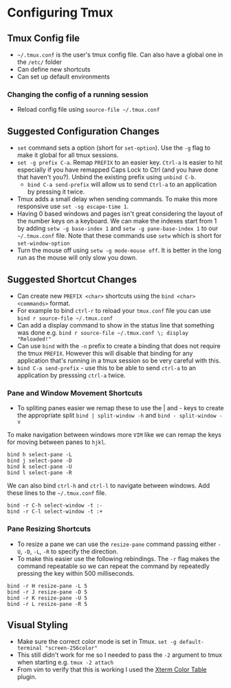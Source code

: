 # Configuring Tmux

## Tmux Config file

* `~/.tmux.conf` is the user's tmux config file. Can also have a global one in the `/etc/` folder
* Can define new shortcuts
* Can set up default environments

### Changing the config of a running session
* Reload config file using `source-file ~/.tmux.conf`

## Suggested Configuration Changes

* `set` command sets a option (short for `set-option`). Use the `-g` flag to make it global for all tmux sessions.
* `set -g prefix C-a`. Remap `PREFIX` to an easier key. `Ctrl-a` is easier to hit especially if you have remapped Caps Lock to Ctrl (and you have done that haven't you?). Unbind the existing prefix using `unbind C-b`.
    - `bind C-a send-prefix` will allow us to send `Ctrl-a` to an application by pressing it twice.
* Tmux adds a small delay when sending commands. To make this more responsive use `set -sg escape-time 1`.
* Having 0 based windows and pages isn't great considering the layout of the number keys on a keyboard. We can make the indexes start from 1 by adding `setw -g base-index 1` and `setw -g pane-base-index 1` to our `~/.tmux.conf` file. Note that these commands use `setw` which is short for `set-window-option`
* Turn the mouse off using `setw -g mode-mouse off`. It is better in the long run as the mouse will only slow you down.

## Suggested Shortcut Changes

* Can create new `PREFIX <char>` shortcuts using the `bind <char> <commands>` format.
* For example to bind `ctrl-r` to reload your `tmux.conf` file you can use `bind r source-file ~/.tmux.conf`
* Can add a display command to show in the status line that something was done e.g. `bind r source-file ~/.tmux.conf \; display "Reloaded!"`
* Can use `bind` with the `-n` prefix to create a binding that does not require the tmux `PREFIX`. However this will disable that binding for any application that's running in a tmux session so be very careful with this.
* `bind C-a send-prefix` - use this to be able to send `ctrl-a` to an application by presssing `ctrl-a` twice.

### Pane and Window Movement Shortcuts

* To spliting panes easier we remap these to use the | and - keys to create the appropriate split `bind | split-window -h` and `bind - split-window -v`

To make navigation between windows more `VIM` like we can remap the keys for moving between panes to `hjkl`.
```
bind h select-pane -L
bind j select-pane -D
bind k select-pane -U
bind l select-pane -R
```

We can also bind `ctrl-h` and `ctrl-l` to navigate between windows. Add these lines to the `~/.tmux.conf` file.
```
bind -r C-h select-window -t :-
bind -r C-l select-window -t :+
```

### Pane Resizing Shortcuts

* To resize a pane we can use the `resize-pane` command passing either `-U`, `-D`, `-L`, `-R` to specify the direction.
* To make this easier use the following rebindings. The `-r` flag makes the command repeatable so we can repeat the command by repeatedly pressing the key within 500 milliseconds.
```
bind -r H resize-pane -L 5
bind -r J resize-pane -D 5
bind -r K resize-pane -U 5
bind -r L resize-pane -R 5
```

## Visual Styling

* Make sure the correct color mode is set in Tmux. `set -g default-terminal "screen-256color"`
* This still didn't work for me so I needed to pass the `-2` argument to tmux when starting e.g. `tmux -2 attach`
* From vim to verify that this is working I used the [Xterm Color Table](https://github.com/guns/xterm-color-table.vim) plugin.
